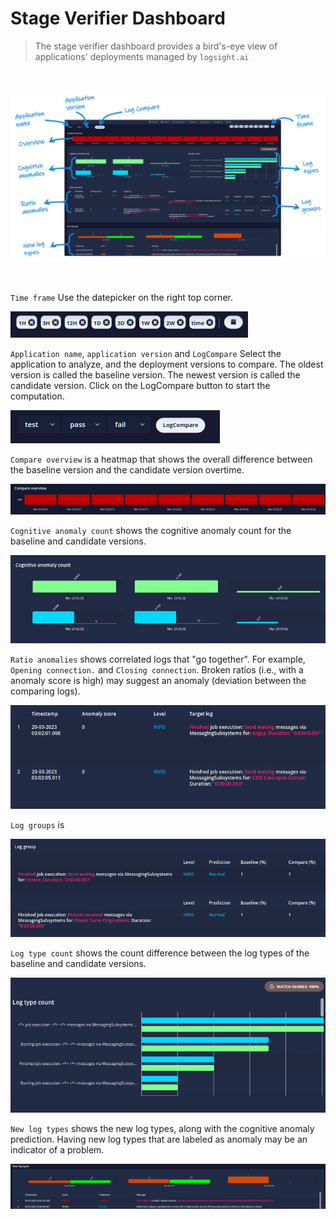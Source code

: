 # Stage Verifier Dashboard

> The stage verifier dashboard provides a bird's-eye view of applications' deployments managed by `logsight.ai`


<br>

![Logs](./dashboard.png ':size=1200')

<br>


`Time frame` Use the datepicker on the right top corner.

![Log compare select timeframe](../assets/images/log_compare_select_timeframe.png)


`Application name`, `application version` and `LogCompare` Select the application to analyze, and the deployment versions to compare. 
The oldest version is called the baseline version.
The newest version is called the candidate version.
Click on the LogCompare button to start the computation.

![Log compare select version](../assets/images/log_compare_select_version.png)


`Compare overview` is a heatmap that shows the overall difference between the baseline version and the candidate version overtime.

![log compare cognitive anomaly](../assets/images/log_compare_overview.png ':size=900')


`Cognitive anomaly count` shows the cognitive anomaly count for the baseline and candidate versions.

![log compare cognitive anomaly](../assets/images/log_compare_cognitive_anomaly.png)


`Ratio anomalies` shows correlated logs that "go together".
For example, `Opening connection.` and `Closing connection`.
Broken ratios (i.e., with a anomaly score is high) may suggest an anomaly (deviation between the comparing logs).

![Log compare ratio](../assets/images/log_compare_ratio.png)



`Log groups` is

![Log compare log group](../assets/images/log_compare_log_group.png)



`Log type count` shows the count difference between the log types of the baseline and candidate versions.

![Log compare log type](../assets/images/log_compare_log_type.png)


`New log types` shows the new log types, along with the cognitive anomaly prediction. 
Having new log types that are labeled as anomaly may be an indicator of a problem.

![Log compare new log types](../assets/images/log_compare_new_log_types.png)

